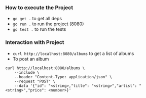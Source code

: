 ### How to execute the Project
- `go get .` to get all deps
- `go run .` to run the project (8080)
- `go test .` to run the tests

### Interaction with Project
- `curl http://localhost:8080/albums` to get a list of albums
- To post an album
```
curl http://localhost:8080/albums \
    --include \
    --header "Content-Type: application/json" \
    --request "POST" \
    --data '{"id": "<string>,"title": "<string>","artist": "<string>","price": <number>}'
```